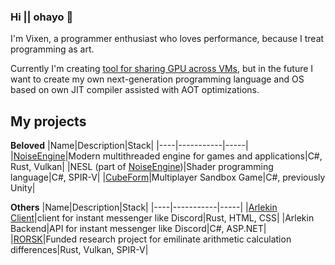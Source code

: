 ### Hi || ohayo 👋
I'm Vixen, a programmer enthusiast who loves performance, because I treat programming as art.

Currently I'm creating [tool for sharing GPU across VMs](https://github.com/Vixenka/wie), but in the future I want to create my own next-generation programming language and OS based on own JIT compiler assisted with AOT optimizations.

## My projects

**Beloved**
|Name|Description|Stack|
|----|-----------|-----|
|[NoiseEngine](https://github.com/NoiseStudio/NoiseEngine)|Modern multithreaded engine for games and applications|C#, Rust, Vulkan|
|NESL (part of [NoiseEngine](https://github.com/NoiseStudio/NoiseEngine))|Shader programming language|C#, SPIR-V|
|[CubeForm](https://cubeform.net/)|Multiplayer Sandbox Game|C#, previously Unity|

**Others**
|Name|Description|Stack|
|----|-----------|-----|
|[Arlekin Client](https://github.com/ArlekinTeam/ArlekinClient)|client for instant messenger like Discord|Rust, HTML, CSS|
|Arlekin Backend|API for instant messenger like Discord|C#, ASP.NET|
|[RORSK](https://github.com/Vixenka/RORSK)|Funded research project for emilinate arithmetic calculation differences|Rust, Vulkan, SPIR-V|
